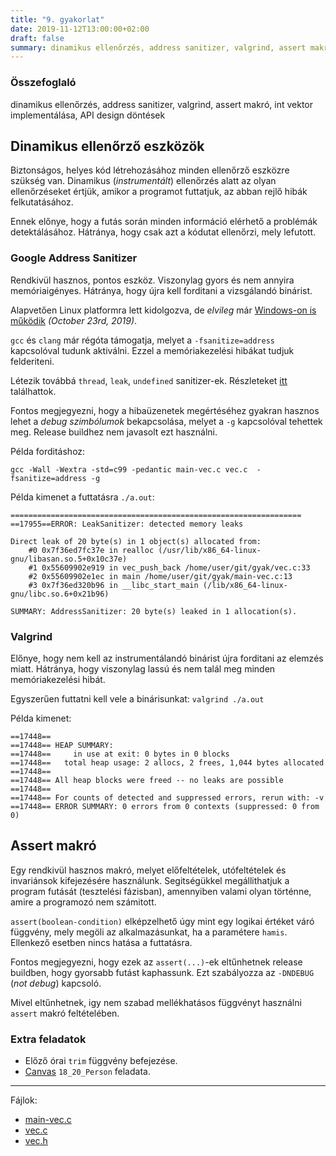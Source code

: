 ```yaml
---
title: "9. gyakorlat"
date: 2019-11-12T13:00:00+02:00
draft: false
summary: dinamikus ellenőrzés, address sanitizer, valgrind, assert makró, int vektor implementálása, API design döntések
---
```


### Összefoglaló
dinamikus ellenőrzés, address sanitizer, valgrind, assert makró, int vektor implementálása, API design döntések

## Dinamikus ellenőrző eszközök
Biztonságos, helyes kód létrehozásához minden ellenőrző eszközre szükség van.
Dinamikus (*instrumentált*) ellenőrzés alatt az olyan ellenőrzéseket értjük, amikor a programot futtatjuk, az abban rejlő hibák felkutatásához.

Ennek előnye, hogy a futás során minden információ elérhető a problémák detektálásához. Hátránya, hogy csak azt a kódutat ellenőrzi, mely lefutott.

### Google Address Sanitizer
Rendkivül hasznos, pontos eszköz. Viszonylag gyors és nem annyira memóriaigényes.
Hátránya, hogy újra kell forditani a vizsgálandó binárist.

Alapvetően Linux platformra lett kidolgozva, de *elvileg* már [Windows-on is működik](https://devblogs.microsoft.com/cppblog/addresssanitizer-asan-for-windows-with-msvc) *(October 23rd, 2019)*.

`gcc` és `clang` már régóta támogatja, melyet a `-fsanitize=address` kapcsolóval tudunk aktiválni. Ezzel a memóriakezelési hibákat tudjuk felderiteni.

Létezik továbbá `thread`, `leak`, `undefined` sanitizer-ek. Részleteket [itt](https://gcc.gnu.org/onlinedocs/gcc/Instrumentation-Options.html) találhattok.

Fontos megjegyezni, hogy a hibaüzenetek megértéséhez gyakran hasznos lehet a *debug szimbólumok* bekapcsolása, melyet a `-g` kapcsolóval tehettek meg. Release buildhez nem javasolt ezt használni.

Példa forditáshoz:
```
gcc -Wall -Wextra -std=c99 -pedantic main-vec.c vec.c  -fsanitize=address -g
```

Példa kimenet a futtatásra `./a.out`:
```
=================================================================
==17955==ERROR: LeakSanitizer: detected memory leaks

Direct leak of 20 byte(s) in 1 object(s) allocated from:
    #0 0x7f36ed7fc37e in realloc (/usr/lib/x86_64-linux-gnu/libasan.so.5+0x10c37e)
    #1 0x55609902e919 in vec_push_back /home/user/git/gyak/vec.c:33
    #2 0x55609902e1ec in main /home/user/git/gyak/main-vec.c:13
    #3 0x7f36ed320b96 in __libc_start_main (/lib/x86_64-linux-gnu/libc.so.6+0x21b96)

SUMMARY: AddressSanitizer: 20 byte(s) leaked in 1 allocation(s).
```

### Valgrind
Előnye, hogy nem kell az instrumentálandó binárist újra forditani az elemzés miatt.
Hátránya, hogy viszonylag lassú és nem talál meg minden memóriakezelési hibát.

Egyszerűen futtatni kell vele a binárisunkat: `valgrind ./a.out`

Példa kimenet:
```
==17448== 
==17448== HEAP SUMMARY:
==17448==     in use at exit: 0 bytes in 0 blocks
==17448==   total heap usage: 2 allocs, 2 frees, 1,044 bytes allocated
==17448== 
==17448== All heap blocks were freed -- no leaks are possible
==17448== 
==17448== For counts of detected and suppressed errors, rerun with: -v
==17448== ERROR SUMMARY: 0 errors from 0 contexts (suppressed: 0 from 0)
```

## Assert makró
Egy rendkivül hasznos makró, melyet előfeltételek, utófeltételek és invariánsok kifejezésére használunk.
Segitségükkel megállithatjuk a program futását (tesztelési fázisban), amennyiben valami olyan történne, amire a programozó nem számitott.

`assert(boolean-condition)` elképzelhető úgy mint egy logikai értéket váró függvény, mely megöli az alkalmazásunkat, ha a paramétere `hamis`. Ellenkező esetben nincs hatása a futtatásra.

Fontos megjegyezni, hogy ezek az `assert(...)`-ek eltűnhetnek release buildben, hogy gyorsabb futást kaphassunk. Ezt szabályozza az `-DNDEBUG` (*not debug*) kapcsoló.

Mivel eltűnhetnek, igy nem szabad mellékhatásos függvényt használni `assert` makró feltételében.

### Extra feladatok
- Előző órai `trim` függvény befejezése.
- [Canvas](https://canvas.elte.hu) `18_20_Person` feladata.

---
Fájlok:

- [main-vec.c](main-vec.c)
- [vec.c](vec.c)
- [vec.h](vec.h)
